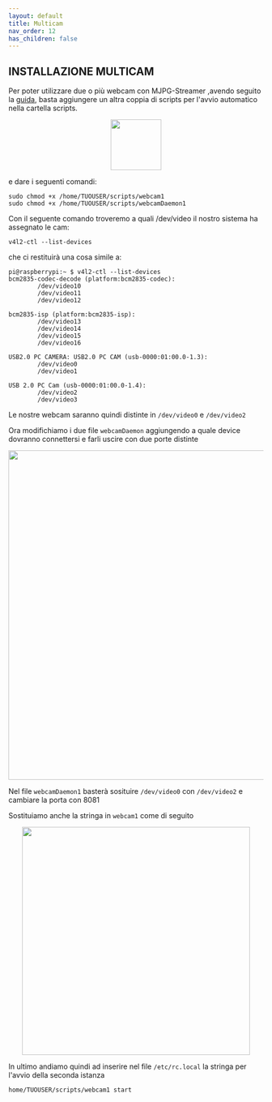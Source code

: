 ```yaml
---
layout: default
title: Multicam
nav_order: 12
has_children: false
---
```


## INSTALLAZIONE MULTICAM


Per poter utilizzare due o più webcam con MJPG-Streamer ,avendo seguito la [guida](https://sugar012.github.io/klipperITA/docs/webcam.html#installazione-webcam), basta aggiungere un altra coppia di scripts per l'avvio automatico nella cartella scripts.

<p align="center">
<img src="https://raw.githubusercontent.com/sugar012/klipperITA/main/images/image30.png" height="100">
</p>

e dare i seguenti comandi:

```shell
sudo chmod +x /home/TUOUSER/scripts/webcam1
sudo chmod +x /home/TUOUSER/scripts/webcamDaemon1
```

Con il seguente comando troveremo a quali /dev/video il nostro sistema ha assegnato le cam:

```shell
v4l2-ctl --list-devices
```

che ci restituirà una cosa simile a:

```shell
pi@raspberrypi:~ $ v4l2-ctl --list-devices
bcm2835-codec-decode (platform:bcm2835-codec):
        /dev/video10
        /dev/video11
        /dev/video12

bcm2835-isp (platform:bcm2835-isp):
        /dev/video13
        /dev/video14
        /dev/video15
        /dev/video16

USB2.0 PC CAMERA: USB2.0 PC CAM (usb-0000:01:00.0-1.3):
        /dev/video0
        /dev/video1

USB 2.0 PC Cam (usb-0000:01:00.0-1.4):
        /dev/video2
        /dev/video3
```

Le nostre webcam saranno quindi distinte in `/dev/video0` e `/dev/video2`

Ora modifichiamo i due file `webcamDaemon` aggiungendo a quale device dovranno connettersi e farli uscire con due porte distinte

<p align="center">
<img src="https://raw.githubusercontent.com/sugar012/klipperITA/main/images/image31.png" height="650">
</p>

Nel file `webcamDaemon1` basterà sosituire `/dev/video0` con `/dev/video2` e cambiare la porta con 8081

Sostituiamo anche la stringa in `webcam1` come di seguito

<p align="center">
<img src="https://raw.githubusercontent.com/sugar012/klipperITA/main/images/image32.png" height="450">
</p>

In ultimo andiamo quindi ad inserire nel file `/etc/rc.local` la stringa per l'avvio della seconda istanza 

```
home/TUOUSER/scripts/webcam1 start
```
